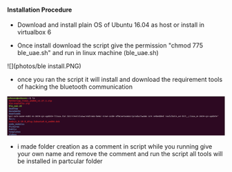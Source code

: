 #### Installation Procedure

+  Download and install plain OS of Ubuntu 16.04 as host or install in virtualbox 6 

+  Once install download the script give the permission "chmod 775 ble_uae.sh" and run in linux machine 
(ble_uae.sh)

![](photos/ble install.PNG)

+ once you ran the script it will install and download the requirement tools of hacking the bluetooth communication 

![](photos/bleinstall2.PNG)

+ i made folder creation as a comment in script while you running give your own name and remove the comment and run the script all tools will be installed in partcular folder
